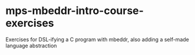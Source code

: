 mps-mbeddr-intro-course-exercises
=================================

Exercises for DSL-ifying a C program with mbeddr, also adding a self-made language abstraction

